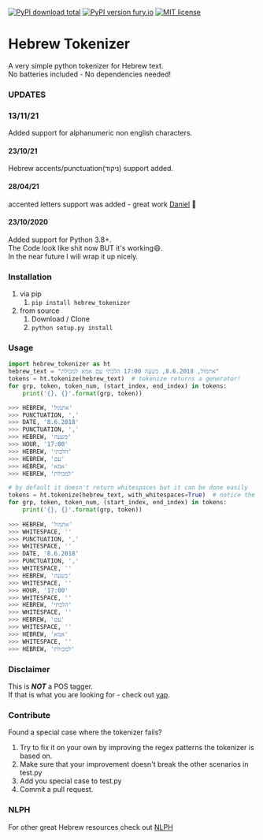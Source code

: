 [![PyPI download total](https://img.shields.io/pypi/dm/hebrew-tokenizer.svg)](https://pypi.python.org/pypi/hebrew-tokenizer/)  [![PyPI version fury.io](https://badge.fury.io/py/hebrew-tokenizer.svg)](https://pypi.python.org/pypi/hebrew-tokenizer/)
 [![MIT license](https://img.shields.io/badge/License-MIT-blue.svg)](https://lbesson.mit-license.org/) 


# Hebrew Tokenizer
A very simple python tokenizer for Hebrew text.  
No batteries included - No dependencies needed!

### UPDATES
### 13/11/21
Added support for alphanumeric non english characters.

#### 23/10/21
Hebrew accents/punctuation(ניקוד) support added.

#### 28/04/21
accented letters support was added - great work [Daniel](https://github.com/Gilthans) 👊

#### 23/10/2020
Added support for Python 3.8+.   
The Code look like shit now BUT it's working:smile:.   
In the near future I will wrap it up nicely.  

### Installation
1. via pip
    1. ```pip install hebrew_tokenizer```
2. from source
    1. Download / Clone
    2. ```python setup.py install```

### Usage
```python
import hebrew_tokenizer as ht
hebrew_text = "אתמול, 8.6.2018, בשעה 17:00 הלכתי עם אמא למכולת"
tokens = ht.tokenize(hebrew_text)  # tokenize returns a generator!
for grp, token, token_num, (start_index, end_index) in tokens:
    print('{}, {}'.format(grp, token))

>>> HEBREW, 'אתמול'
>>> PUNCTUATION, ',' 
>>> DATE, '8.6.2018'
>>> PUNCTUATION, ',' 
>>> HEBREW, 'בשעה'
>>> HOUR, '17:00'
>>> HEBREW, 'הלכתי'
>>> HEBREW, 'עם'
>>> HEBREW, 'אמא'
>>> HEBREW, 'למכולת'

# by default it doesn't return whitespaces but it can be done easily
tokens = ht.tokenize(hebrew_text, with_whitespaces=True)  # notice the with_whitespace flag
for grp, token, token_num, (start_index, end_index) in tokens:
    print('{}, {}'.format(grp, token))
  
>>> HEBREW, 'אתמול'
>>> WHITESPACE, ''
>>> PUNCTUATION, ',' 
>>> WHITESPACE, ''
>>> DATE, '8.6.2018'
>>> PUNCTUATION, ','
>>> WHITESPACE, ''
>>> HEBREW, 'בשעה'
>>> WHITESPACE, ''
>>> HOUR, '17:00'
>>> WHITESPACE, ''
>>> HEBREW, 'הלכתי'
>>> WHITESPACE, ''
>>> HEBREW, 'עם'
>>> WHITESPACE, ''
>>> HEBREW, 'אמא'
>>> WHITESPACE, ''
>>> HEBREW, 'למכולת'
```

### Disclaimer
This is __***NOT***__ a POS tagger.   
If that is what you are looking for - check out [yap](https://github.com/habeanf/yap).


### Contribute  
Found a special case where the tokenizer fails?   
1. Try to fix it on your own by improving the regex patterns the tokenizer is based on.  
2. Make sure that your improvement doesn't break the other scenarios in test.py
3. Add you special case to test.py 
4. Commit a pull request.  

### NLPH
For other great Hebrew resources check out [NLPH](https://github.com/NLPH/NLPH_Resources)
